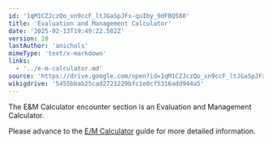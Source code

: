 ```yaml
---
id: '1qM1CZJczQo_xn9ccF_ltJGaSpJFx-quIby_9dFBQ588'
title: 'Evaluation and Management Calculator'
date: '2025-02-13T19:49:22.582Z'
version: 28
lastAuthor: 'anichols'
mimeType: 'text/x-markdown'
links:
  - '../e-m-calculator.md'
source: 'https://drive.google.com/open?id=1qM1CZJczQo_xn9ccF_ltJGaSpJFx-quIby_9dFBQ588'
wikigdrive: '5455bbab25cad2721229bfc1e0cf5316add944a5'
---
```

The E&M Calculator encounter section is an Evaluation and Management Calculator.

Please advance to the [E/M Calculator](../e-m-calculator.md) guide for more detailed information.
